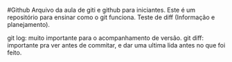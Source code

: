 #Github
Arquivo da aula de giti e github para iniciantes.
Este é um repositório para ensinar como o git funciona.
Teste de diff (Informação e planejamento).

git log: muito importante para o acompanhamento de versão.
git diff: importante pra ver antes de commitar, e dar uma ultima lida antes no que foi feito.
